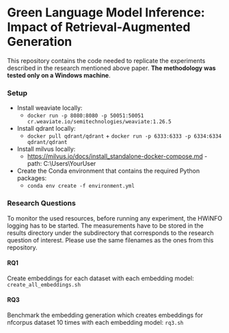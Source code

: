 # Green Language Model Inference: Impact of Retrieval-Augmented Generation

This repository contains the code needed to replicate the experiments described in the research mentioned above paper. **The methodology was tested only on a Windows machine**.

### Setup
- Install weaviate locally: 
    - `docker run -p 8080:8080 -p 50051:50051 cr.weaviate.io/semitechnologies/weaviate:1.26.5`
- Install qdrant locally:
    - `docker pull qdrant/qdrant` + `docker run -p 6333:6333 -p 6334:6334 qdrant/qdrant`
- Install milvus locally: 
    - https://milvus.io/docs/install_standalone-docker-compose.md - path: C:\Users\YourUser
- Create the Conda environment that contains the required Python packages:
    - `conda env create -f environment.yml`

### Research Questions
To monitor the used resources, before running any experiment, the HWiNFO logging has to be started. The measurements have to be stored in the results directory under the subdirectory that corresponds to the research question of interest. Please use the same filenames as the ones from this repository.

#### RQ1
Create embeddings for each dataset with each embedding model: `create_all_embeddings.sh`

#### RQ3
Benchmark the embedding generation which creates embeddings for nfcorpus dataset 10 times with each embedding model: `rq3.sh`

